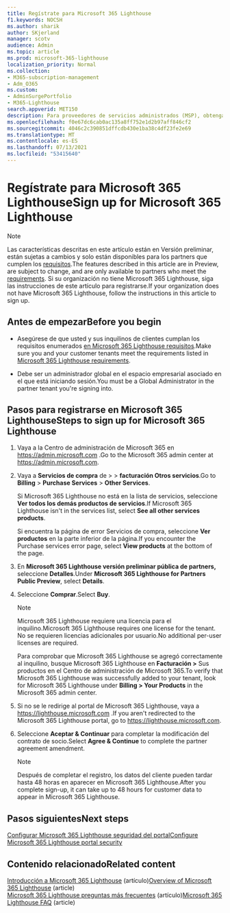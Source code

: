 ```yaml
---
title: Regístrate para Microsoft 365 Lighthouse
f1.keywords: NOCSH
ms.author: sharik
author: SKjerland
manager: scotv
audience: Admin
ms.topic: article
ms.prod: microsoft-365-lighthouse
localization_priority: Normal
ms.collection:
- M365-subscription-management
- Adm_O365
ms.custom:
- AdminSurgePortfolio
- M365-Lighthouse
search.appverid: MET150
description: Para proveedores de servicios administrados (MSP), obtenga información sobre cómo registrarse para Microsoft 365 Lighthouse.
ms.openlocfilehash: f0e67dc6cab0ac135a8ff752e1d2b97aff846cf2
ms.sourcegitcommit: 4046c2c390851dffcdb430e1ba38c4df23fe2e69
ms.translationtype: MT
ms.contentlocale: es-ES
ms.lasthandoff: 07/13/2021
ms.locfileid: "53415640"
---
```

# <a name="sign-up-for-microsoft-365-lighthouse"></a><span data-ttu-id="26ba0-103">Regístrate para Microsoft 365 Lighthouse</span><span class="sxs-lookup"><span data-stu-id="26ba0-103">Sign up for Microsoft 365 Lighthouse</span></span>

> [!NOTE]
> <span data-ttu-id="26ba0-104">Las características descritas en este artículo están en Versión preliminar, están sujetas a cambios y solo están disponibles para los partners que cumplen los [requisitos](m365-lighthouse-requirements.md).</span><span class="sxs-lookup"><span data-stu-id="26ba0-104">The features described in this article are in Preview, are subject to change, and are only available to partners who meet the [requirements](m365-lighthouse-requirements.md).</span></span> <span data-ttu-id="26ba0-105">Si su organización no tiene Microsoft 365 Lighthouse, siga las instrucciones de este artículo para registrarse.</span><span class="sxs-lookup"><span data-stu-id="26ba0-105">If your organization does not have Microsoft 365 Lighthouse, follow the instructions in this article to sign up.</span></span>

## <a name="before-you-begin"></a><span data-ttu-id="26ba0-106">Antes de empezar</span><span class="sxs-lookup"><span data-stu-id="26ba0-106">Before you begin</span></span>

- <span data-ttu-id="26ba0-107">Asegúrese de que usted y sus inquilinos de clientes cumplan los requisitos enumerados [en Microsoft 365 Lighthouse requisitos](m365-lighthouse-requirements.md).</span><span class="sxs-lookup"><span data-stu-id="26ba0-107">Make sure you and your customer tenants meet the requirements listed in [Microsoft 365 Lighthouse requirements](m365-lighthouse-requirements.md).</span></span>

- <span data-ttu-id="26ba0-108">Debe ser un administrador global en el espacio empresarial asociado en el que está iniciando sesión.</span><span class="sxs-lookup"><span data-stu-id="26ba0-108">You must be a Global Administrator in the partner tenant you're signing into.</span></span>

## <a name="steps-to-sign-up-for-microsoft-365-lighthouse"></a><span data-ttu-id="26ba0-109">Pasos para registrarse en Microsoft 365 Lighthouse</span><span class="sxs-lookup"><span data-stu-id="26ba0-109">Steps to sign up for Microsoft 365 Lighthouse</span></span>

1. <span data-ttu-id="26ba0-110">Vaya a la Centro de administración de Microsoft 365 en <a href="https://go.microsoft.com/fwlink/p/?linkid=2024339" target="_blank">https://admin.microsoft.com</a> .</span><span class="sxs-lookup"><span data-stu-id="26ba0-110">Go to the Microsoft 365 admin center at <a href="https://go.microsoft.com/fwlink/p/?linkid=2024339" target="_blank">https://admin.microsoft.com</a>.</span></span> 

1. <span data-ttu-id="26ba0-111">Vaya a **Servicios de compra** de  >    >  **facturación Otros servicios**.</span><span class="sxs-lookup"><span data-stu-id="26ba0-111">Go to **Billing** > **Purchase Services** > **Other Services**.</span></span>

    <span data-ttu-id="26ba0-112">Si Microsoft 365 Lighthouse no está en la lista de servicios, seleccione **Ver todos los demás productos de servicios**.</span><span class="sxs-lookup"><span data-stu-id="26ba0-112">If Microsoft 365 Lighthouse isn't in the services list, select **See all other services products**.</span></span>

    <span data-ttu-id="26ba0-113">Si encuentra la página de error Servicios de compra, seleccione **Ver productos** en la parte inferior de la página.</span><span class="sxs-lookup"><span data-stu-id="26ba0-113">If you encounter the Purchase services error page, select **View products** at the bottom of the page.</span></span>

1. <span data-ttu-id="26ba0-114">En **Microsoft 365 Lighthouse versión preliminar pública de partners,** seleccione **Detalles**.</span><span class="sxs-lookup"><span data-stu-id="26ba0-114">Under **Microsoft 365 Lighthouse for Partners Public Preview**, select **Details**.</span></span> 

1. <span data-ttu-id="26ba0-115">Seleccione **Comprar**.</span><span class="sxs-lookup"><span data-stu-id="26ba0-115">Select **Buy**.</span></span>

    > [!NOTE]
    > <span data-ttu-id="26ba0-116">Microsoft 365 Lighthouse requiere una licencia para el inquilino.</span><span class="sxs-lookup"><span data-stu-id="26ba0-116">Microsoft 365 Lighthouse requires one license for the tenant.</span></span> <span data-ttu-id="26ba0-117">No se requieren licencias adicionales por usuario.</span><span class="sxs-lookup"><span data-stu-id="26ba0-117">No additional per-user licenses are required.</span></span> 

    <span data-ttu-id="26ba0-118">Para comprobar que Microsoft 365 Lighthouse se agregó correctamente al inquilino, busque Microsoft 365 Lighthouse en **Facturación >** Sus productos en el Centro de administración de Microsoft 365.</span><span class="sxs-lookup"><span data-stu-id="26ba0-118">To verify that Microsoft 365 Lighthouse was successfully added to your tenant, look for Microsoft 365 Lighthouse under **Billing > Your Products** in the Microsoft 365 admin center.</span></span>

1. <span data-ttu-id="26ba0-119">Si no se le redirige al portal de Microsoft 365 Lighthouse, vaya a <a href="https://lighthouse.microsoft.com" target="_blank">https://lighthouse.microsoft.com</a> .</span><span class="sxs-lookup"><span data-stu-id="26ba0-119">If you aren't redirected to the Microsoft 365 Lighthouse portal, go to <a href="https://lighthouse.microsoft.com" target="_blank">https://lighthouse.microsoft.com</a>.</span></span>

1. <span data-ttu-id="26ba0-120">Seleccione **Aceptar & Continuar** para completar la modificación del contrato de socio.</span><span class="sxs-lookup"><span data-stu-id="26ba0-120">Select **Agree & Continue** to complete the partner agreement amendment.</span></span>

    > [!NOTE]
    > <span data-ttu-id="26ba0-121">Después de completar el registro, los datos del cliente pueden tardar hasta 48 horas en aparecer en Microsoft 365 Lighthouse.</span><span class="sxs-lookup"><span data-stu-id="26ba0-121">After you complete sign-up, it can take up to 48 hours for customer data to appear in Microsoft 365 Lighthouse.</span></span>

## <a name="next-steps"></a><span data-ttu-id="26ba0-122">Pasos siguientes</span><span class="sxs-lookup"><span data-stu-id="26ba0-122">Next steps</span></span>

[<span data-ttu-id="26ba0-123">Configurar Microsoft 365 Lighthouse seguridad del portal</span><span class="sxs-lookup"><span data-stu-id="26ba0-123">Configure Microsoft 365 Lighthouse portal security</span></span>](m365-lighthouse-configure-portal-security.md) 

## <a name="related-content"></a><span data-ttu-id="26ba0-124">Contenido relacionado</span><span class="sxs-lookup"><span data-stu-id="26ba0-124">Related content</span></span>

<span data-ttu-id="26ba0-125">[Introducción a Microsoft 365 Lighthouse](m365-lighthouse-overview.md) (artículo)</span><span class="sxs-lookup"><span data-stu-id="26ba0-125">[Overview of Microsoft 365 Lighthouse](m365-lighthouse-overview.md) (article)</span></span>\
<span data-ttu-id="26ba0-126">[Microsoft 365 Lighthouse preguntas más frecuentes](m365-lighthouse-faq.yml) (artículo)</span><span class="sxs-lookup"><span data-stu-id="26ba0-126">[Microsoft 365 Lighthouse FAQ](m365-lighthouse-faq.yml) (article)</span></span>